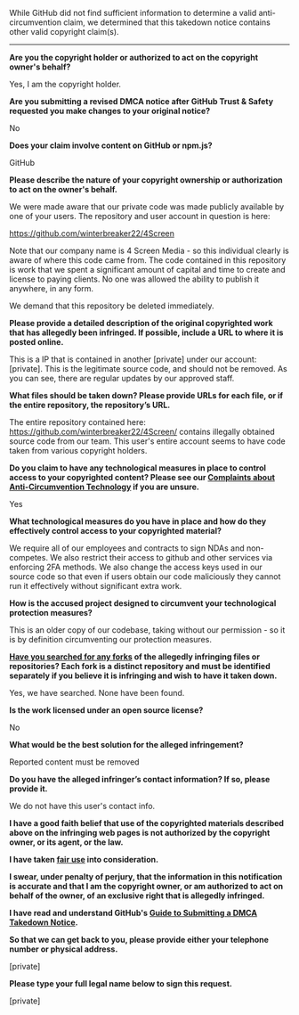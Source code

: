 While GitHub did not find sufficient information to determine a valid anti-circumvention claim, we determined that this takedown notice contains other valid copyright claim(s).

---

**Are you the copyright holder or authorized to act on the copyright owner's behalf?**

Yes, I am the copyright holder.

**Are you submitting a revised DMCA notice after GitHub Trust & Safety requested you make changes to your original notice?**

No

**Does your claim involve content on GitHub or npm.js?**

GitHub

**Please describe the nature of your copyright ownership or authorization to act on the owner's behalf.**

We were made aware that our private code was made publicly available by one of your users. The repository and user account in question is here:

https://github.com/winterbreaker22/4Screen

Note that our company name is 4 Screen Media - so this individual clearly is aware of where this code came from. The code contained in this repository is work that we spent a significant amount of capital and time to create and license to paying clients. No one was allowed the ability to publish it anywhere, in any form.

We demand that this repository be deleted immediately.

**Please provide a detailed description of the original copyrighted work that has allegedly been infringed. If possible, include a URL to where it is posted online.**

This is a IP that is contained in another [private] under our account: [private]. This is the legitimate source code, and should not be removed. As you can see, there are regular updates by our approved staff.

**What files should be taken down? Please provide URLs for each file, or if the entire repository, the repository’s URL.**

The entire repository contained here: https://github.com/winterbreaker22/4Screen/ contains illegally obtained source code from our team. This user's entire account seems to have code taken from various copyright holders.

**Do you claim to have any technological measures in place to control access to your copyrighted content? Please see our <a href="https://docs.github.com/articles/guide-to-submitting-a-dmca-takedown-notice#complaints-about-anti-circumvention-technology">Complaints about Anti-Circumvention Technology</a> if you are unsure.**

Yes

**What technological measures do you have in place and how do they effectively control access to your copyrighted material?**

We require all of our employees and contracts to sign NDAs and non-competes. We also restrict their access to github and other services via enforcing 2FA methods. We also change the access keys used in our source code so that even if users obtain our code maliciously they cannot run it effectively without significant extra work.

**How is the accused project designed to circumvent your technological protection measures?**

This is an older copy of our codebase, taking without our permission - so it is by definition circumventing our protection measures.

**<a href="https://docs.github.com/articles/dmca-takedown-policy#b-what-about-forks-or-whats-a-fork">Have you searched for any forks</a> of the allegedly infringing files or repositories? Each fork is a distinct repository and must be identified separately if you believe it is infringing and wish to have it taken down.**

Yes, we have searched. None have been found.

**Is the work licensed under an open source license?**

No

**What would be the best solution for the alleged infringement?**

Reported content must be removed

**Do you have the alleged infringer’s contact information? If so, please provide it.**

We do not have this user's contact info.

**I have a good faith belief that use of the copyrighted materials described above on the infringing web pages is not authorized by the copyright owner, or its agent, or the law.**

**I have taken <a href="https://www.lumendatabase.org/topics/22">fair use</a> into consideration.**

**I swear, under penalty of perjury, that the information in this notification is accurate and that I am the copyright owner, or am authorized to act on behalf of the owner, of an exclusive right that is allegedly infringed.**

**I have read and understand GitHub's <a href="https://docs.github.com/articles/guide-to-submitting-a-dmca-takedown-notice/">Guide to Submitting a DMCA Takedown Notice</a>.**

**So that we can get back to you, please provide either your telephone number or physical address.**

[private]

**Please type your full legal name below to sign this request.**

[private]
